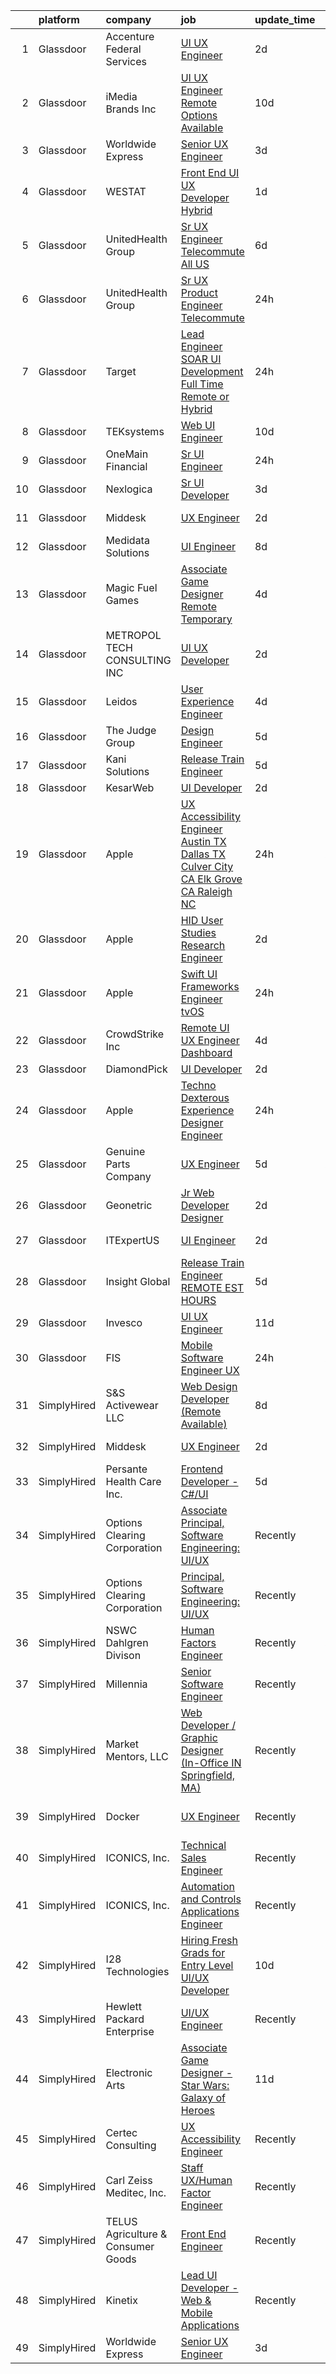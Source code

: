 

|    | platform    | company                            | job                                                                                                                                                                                                                                                                                                                                                                                                                                                                                                                                                                                                                                                                                                                                                                                                                                                                                                                                                                                                                                                                                                                                                                                                                                                                                                                                                                   | update_time   | location               |
|---:|:------------|:-----------------------------------|:----------------------------------------------------------------------------------------------------------------------------------------------------------------------------------------------------------------------------------------------------------------------------------------------------------------------------------------------------------------------------------------------------------------------------------------------------------------------------------------------------------------------------------------------------------------------------------------------------------------------------------------------------------------------------------------------------------------------------------------------------------------------------------------------------------------------------------------------------------------------------------------------------------------------------------------------------------------------------------------------------------------------------------------------------------------------------------------------------------------------------------------------------------------------------------------------------------------------------------------------------------------------------------------------------------------------------------------------------------------------|:--------------|:-----------------------|
|  1 | Glassdoor   | Accenture Federal Services         | [UI UX Engineer](https://www.glassdoor.com/partner/jobListing.htm?pos=123&ao=1136043&s=58&guid=0000018354a60caa8f6f50e80526cded&src=GD_JOB_AD&t=SR&vt=w&ea=1&cs=1_ede999ce&cb=1663572512283&jobListingId=1008145009363&jrtk=3-0-1gdaac36tj4ha801-1gdaac37cjm6r800-a7cd999965a2721c-)                                                                                                                                                                                                                                                                                                                                                                                                                                                                                                                                                                                                                                                                                                                                                                                                                                                                                                                                                                                                                                                                                  | 2d            | Tampa, FL              |
|  2 | Glassdoor   | iMedia Brands  Inc                 | [UI UX Engineer  Remote Options Available ](https://www.glassdoor.com/partner/jobListing.htm?pos=102&ao=1110586&s=58&guid=0000018354a60caa8f6f50e80526cded&src=GD_JOB_AD&t=SR&vt=w&ea=1&cs=1_3449921d&cb=1663572512279&jobListingId=1008126806840&cpc=CBEBA1A9D941894A&jrtk=3-0-1gdaac36tj4ha801-1gdaac37cjm6r800-29ea8a0087b321c1--6NYlbfkN0BBtK8atiSzL1_OKElHOuhC6kZo36AFbA3XBAiBAoXlGMJ-vEY8E62v1FXcS82AH4q20mWkNID3WJ9iddHCZOb5rr_llheV8YFrPG6O8GUjuQLfKP8rXtlo5_jSBRBW3NK7adJZs3JDCrD9HS7blIdZXPAPJSLII1oF96vQ15iiZBe41vBbuPTCEzOzWNyaDcwOQucIxDuI2kh_zhkb5WFL0gZFPnBwK5J-Z_06R7ThTsN_WUUYmxceeWwE-k1TTpD_hZ3y4aoFr47iDiTjVid_LHLXVjOxdgWYcEGHuxyZyR19m87nkWoH61xWPYuTqax2PNngHbVNThJ1pu8zaCP6wyganHpLZtZ0bQ4Rzc1jLapTiuUW5TV31WWiPL6xxMO_SZHGUrWcNh-mBUDTxW5JGV7qSupyzhiSZeCGVog17q05b-xzW67aHJt5elnclaD7IwEI5FkCOx_oUoFHs7NZZ2ERq1tenWPNrlp-pVKHheI4PvntKM67GrEtXN1PbtNspfXIuU8u1Rsb2n2S1xy4)                                                                                                                                                                                                                                                                                                                                                                                                                                                                  | 10d           | Remote                 |
|  3 | Glassdoor   | Worldwide Express                  | [Senior UX Engineer](https://www.glassdoor.com/partner/jobListing.htm?pos=122&ao=1136043&s=58&guid=0000018354a60caa8f6f50e80526cded&src=GD_JOB_AD&t=SR&vt=w&ea=1&cs=1_7b0b6978&cb=1663572512283&jobListingId=1008142479093&jrtk=3-0-1gdaac36tj4ha801-1gdaac37cjm6r800-e8df3dfd0bd5f09c-)                                                                                                                                                                                                                                                                                                                                                                                                                                                                                                                                                                                                                                                                                                                                                                                                                                                                                                                                                                                                                                                                              | 3d            | Remote                 |
|  4 | Glassdoor   | WESTAT                             | [Front End UI UX Developer  Hybrid ](https://www.glassdoor.com/partner/jobListing.htm?pos=125&ao=1136043&s=58&guid=0000018354a60caa8f6f50e80526cded&src=GD_JOB_AD&t=SR&vt=w&cs=1_adc47bd4&cb=1663572512283&jobListingId=1008146802344&jrtk=3-0-1gdaac36tj4ha801-1gdaac37cjm6r800-981cf1c43b937fb5-)                                                                                                                                                                                                                                                                                                                                                                                                                                                                                                                                                                                                                                                                                                                                                                                                                                                                                                                                                                                                                                                                   | 1d            | Rockville, MD          |
|  5 | Glassdoor   | UnitedHealth Group                 | [Sr UX Engineer   Telecommute   All US](https://www.glassdoor.com/partner/jobListing.htm?pos=111&ao=1110586&s=58&guid=0000018354a60caa8f6f50e80526cded&src=GD_JOB_AD&t=SR&vt=w&cs=1_6b3361b3&cb=1663572512280&jobListingId=1008134371002&cpc=155EB9D5185558AF&jrtk=3-0-1gdaac36tj4ha801-1gdaac37cjm6r800-c8028ff216598afc--6NYlbfkN0C8O9VKdOj_1Zh75e9_CvYhSsWVxS1Pvi5WUWhsf4w7FIc3O6B0uG3ldAQAeoX1gopL_eZkjMFUEQ3ctgSrRgUc4UZdvPX4KrKxc1zlufX6kYBOYjQ24PXZvN_qb_RC0tk_yJLA0u6DE4Wu7CY7S8Skd9e9JMstesBI-u8Yjtyo4Mw1nncNxAEx7Nno4I2XX7X4H1QvHjm6fPI3WsdlJhIGWAnI1MvhMJ1GFRpBmOYTwbMcLqxUqbhZDBS5eAjqChq8UtLe79zLmWQaM6w2oYkkitH1OnNUKUZfGNXT9nNd2msy_zQdI0rYo5PDEgGp8ixbdPGzYqfJPuXrkoIuoozmDJ5Ko0ywlvzbSwZ7I7mkn5c_55dzrFdoshO31_QVyhRPW556TYbks4eiNngrb5yviVklo3HfrQjzSjdjb9CkihJKN_FeLoxxLGLMJuGNmDA%3D)                                                                                                                                                                                                                                                                                                                                                                                                                                                                                                                                                             | 6d            | Minneapolis, MN        |
|  6 | Glassdoor   | UnitedHealth Group                 | [Sr UX Product Engineer   Telecommute](https://www.glassdoor.com/partner/jobListing.htm?pos=108&ao=1110586&s=58&guid=0000018354a60caa8f6f50e80526cded&src=GD_JOB_AD&t=SR&vt=w&cs=1_364ae3dc&cb=1663572512280&jobListingId=1008147097853&cpc=A65DF3A704A48F9B&jrtk=3-0-1gdaac36tj4ha801-1gdaac37cjm6r800-e1fb17826dfcae2d--6NYlbfkN0C8O9VKdOj_1Zh75e9_CvYhSsWVxS1Pvi5WUWhsf4w7FIc3O6B0uG3ldAQAeoX1goqotZL9Keo-1wqJ7ySmi5683w0aZ3bHH0z6emrYl5gYe8IDT_FPjd6IMv4kknEDcR8WIjml2bu6dZ6QcEaBTm5ucziS35LgAFAS6hTdr7aHKovFBARVraZagxBXvl1qn3m9n0oloFNJFtZZQvBsUbzcpofHPESpvdZw1l0J5fGCt18iRZq69O1z9JHTo2uNEXz9zP6E2F52DLmn8wv89-ezNHoa2qgkvMFJqqfMc4sUubugi1kuzmNtPrgL_fIjF53K5_r6o3ybrGPDA8tHMyjNgj3YetsrJHyTRffdWfpTQb6owMpLQ-JXxFhKcOLCOH0VAHk7NpDAQYErfonSQCx7r8kwyvzPHd6xftFnVTdidUIWNIhV7X4HGCduOSWe1-Y%3D)                                                                                                                                                                                                                                                                                                                                                                                                                                                                                                                                                              | 24h           | Tampa, FL              |
|  7 | Glassdoor   | Target                             | [Lead Engineer   SOAR UI Development  Full Time Remote or Hybrid ](https://www.glassdoor.com/partner/jobListing.htm?pos=105&ao=1110586&s=58&guid=0000018354a60caa8f6f50e80526cded&src=GD_JOB_AD&t=SR&vt=w&cs=1_5d96fb7d&cb=1663572512279&jobListingId=1008147949443&cpc=F17331D9BECC482A&jrtk=3-0-1gdaac36tj4ha801-1gdaac37cjm6r800-d42c819ddbcf3b98--6NYlbfkN0AgONBeCfCTVljpwzR96jFX3mtyFC--n153CYnqiKkqIbEzGownH_L0_wgVvmdp1a0ADA_UfW-7y8_7EFQgAJdNRhTHBlvJPS8vN99HFLq7Uop9QeJroxkPvpY6IDsH3rxrb-cN6EGhe5P1U8KrQWN3eJVAYP8gOmhJs-4Ph8eZVYpAqy0Pdf7mvjVHGXYBxyLoZ_Gp3OCwd-ls3rHI0KtxY7vEfuM2RKAp_Z74K_n0ZDCtxT61mcUU82XaF5FcO5ll8D9WMnDiK423KH4L4Wa7ekx5UgQkSJeoHBSQEYU8YtoOLncAF89fSDYxgtjB57rn7A4pk92XddXt-zTwMnSlHH8-zK6WMDVD_hymWw_Xp7C-IeA_ogvdiA4XxKaDjPNc6jRpb2a46iFwoF3Fhdo8cY-JI-bjeEgauqNp9fRBbImxZNcvWOeApokgvD3lNV0oUIIhKgBncg%3D%3D)                                                                                                                                                                                                                                                                                                                                                                                                                                                                                                                    | 24h           | Brooklyn Park, MN      |
|  8 | Glassdoor   | TEKsystems                         | [Web UI Engineer](https://www.glassdoor.com/partner/jobListing.htm?pos=113&ao=1110586&s=58&guid=0000018354a60caa8f6f50e80526cded&src=GD_JOB_AD&t=SR&vt=w&cs=1_7b86bbe9&cb=1663572512280&jobListingId=1008128118466&cpc=32EE424DE2B657EB&jrtk=3-0-1gdaac36tj4ha801-1gdaac37cjm6r800-69407e4a9b307493--6NYlbfkN0AuKz8EBO1xHDEL7V2YF9xF3dC_I9B9i-Zw2Jh8clPMK3KTieKealHQySFBD4L6FvPLUKsshG3upulDULgJBUn2_zA-P5Rky5DMibtvRLP-UyqAnZd-c94bBLyd3M77LwwD53hoNUk456pcNwVKotdMZfnUlgNE0JmWKwjzSlmJvr5PBRd3VmBM0PCuTaM83EdfG5O7naoHlA5T437bTBgcOm_0OM7YcQbEnldhwb8Z8DYchrshWXG2I1Kc-FRI3oCOlSY8qUGuq9HJwmmCC4RqJsJj-GffhCC5Be7pIYGMGb92U0HDUcn7_N6ZI28EzTrQj0ow3lruvLm8xCgjzbDYJt_TSoMLqLHWWE5kDCeMnjz2Tta95Q81unsTmPDPg3p9KQnHTHHnwqSwyAyArUHU0Qh-TZZAqE5xhaeTjTwWq3lfGSvExFOjp_4gNczUQvpEiRb2ekjrPM-bdIpFTd8Nr4UlJRKescWvqmytzYOIxc37p6ydcTP9JktZbPS578mMTeovp-2VO7nuCE1RXBK_mth_v19sZsh1IJhCI9jcJkV1r0oQq4I4nMuR0jAhh188lvZQEDKUa-TPyK7g8I7u07TFevdFD7h2zLgn7OV52m81HDGfeymWYHEhTc1Y18VgXEDXwxhXlrgOaI3bHO8TNYjcmz9kfb_IdVL6xkkyKgcbaXpumDAxwNWXfM4O90bnYBhBUqXSOl8HHjncJphcBGzDOCWaPSHtW0d72rpdWfSM9kwUe38Uwu52G3VejPwVooHgr_6cR532rBX8mywGPpKBZ173uOM308rYYz0qcF4Wg1mu3Fn2vgpa2Gqye2WGG-Tx4jCxo1-xDCMuPEex4kndkHrZN5Py9IU2AZ9fxPcFbBW-lPe2fgXPHxYdvzIzsIHUlanajC_ZLfpCf3aWWT4HhXVZZVZqgvlc5RuTwg%3D%3D)                                                                     | 10d           | Columbus, OH           |
|  9 | Glassdoor   | OneMain Financial                  | [Sr  UI Engineer](https://www.glassdoor.com/partner/jobListing.htm?pos=110&ao=1110586&s=58&guid=0000018354a60caa8f6f50e80526cded&src=GD_JOB_AD&t=SR&vt=w&cs=1_c15651fe&cb=1663572512280&jobListingId=1008147925019&cpc=FA84DF7EA1EC2398&jrtk=3-0-1gdaac36tj4ha801-1gdaac37cjm6r800-6997835922212c92--6NYlbfkN0Bjlu5n-gv5HO0Uw8oUWkLCzq7-4ueCq4bqHo-b0jTNgI54p76ZEKrkhhuicj6XEfrfaHAZab9aOSLPyx0vQW2rKb3s2bC_LQdAFYGwwq0IVYhU_zzBKRvyA1Q5xKiJuTe3SZM3NfNOX8n51GquLztYLkLWq6XDUmgCjBkF6hcIjuJ7qQqwX3iSXTLCouQJi9jbmH8M4bThjbV0jzvkMjTIpDd8rnAqETm88u-Gk2vUg59BrSo8Egw0ovlMaAGgqqVlkg7sVnCrGoSKftY8aG5AuLqxQtr3L6JatLvA9hJywdb77_zREvnt2qOsMbh1SQ4o9UGpEeAx_IHGEfmrzyv2IkxMc3Yc4u3aQc_b_5xDUx33sa21pDIKXMBLDh2_pDNZk3PxB2fWllRGo_S8Cw4D5C6qGgxE6z1COGAflKzCo5rk1Rh1XpLwVs9JLqXnXzA%3D)                                                                                                                                                                                                                                                                                                                                                                                                                                                                                                                                                                                   | 24h           | Evansville, IN         |
| 10 | Glassdoor   | Nexlogica                          | [Sr  UI Developer](https://www.glassdoor.com/partner/jobListing.htm?pos=117&ao=1136043&s=58&guid=0000018354a60caa8f6f50e80526cded&src=GD_JOB_AD&t=SR&vt=w&ea=1&cs=1_828b9d63&cb=1663572512281&jobListingId=1008142688782&jrtk=3-0-1gdaac36tj4ha801-1gdaac37cjm6r800-38084944c3eeb148-)                                                                                                                                                                                                                                                                                                                                                                                                                                                                                                                                                                                                                                                                                                                                                                                                                                                                                                                                                                                                                                                                                | 3d            | Remote                 |
| 11 | Glassdoor   | Middesk                            | [UX Engineer](https://www.glassdoor.com/partner/jobListing.htm?pos=118&ao=1136043&s=58&guid=0000018354a60caa8f6f50e80526cded&src=GD_JOB_AD&t=SR&vt=w&ea=1&cs=1_9d4024cc&cb=1663572512283&jobListingId=1008144979672&jrtk=3-0-1gdaac36tj4ha801-1gdaac37cjm6r800-db2a88c34293cf66-)                                                                                                                                                                                                                                                                                                                                                                                                                                                                                                                                                                                                                                                                                                                                                                                                                                                                                                                                                                                                                                                                                     | 2d            | New York, NY           |
| 12 | Glassdoor   | Medidata Solutions                 | [UI Engineer](https://www.glassdoor.com/partner/jobListing.htm?pos=101&ao=1110586&s=58&guid=0000018354a60caa8f6f50e80526cded&src=GD_JOB_AD&t=SR&vt=w&cs=1_5d2e9600&cb=1663572512279&jobListingId=1008130982237&cpc=D24EE3D704DEE7AC&jrtk=3-0-1gdaac36tj4ha801-1gdaac37cjm6r800-6caede17eba0cffc--6NYlbfkN0DG4ntHtB_rMsnfhgmnSvK2brktLme1L4SiDeJjQ-izrVOLqRJ5-yjEwoYGp-nj3bWytqgdMVpiJxRpM5OHghu5X8Od7IZTck6QFsWPoO1-ymFn9J5qVZcEkmePUGgUQonM5G8vZxbXJcR4K9_fiWP43KeGq2hv6YKw-QvQSQwsfP7soEm6mP7bLZSxO16-CGl2LSrZ1a4A9M1mBwex4ZKvOtb0TnZTyKEvxhXWLgY7vnlR1FfLS_8NxdmOvaQ7d9dALI9vLzb9ZRnEut3e0xM-yK2fm8Qmc9vOKV09In5JgfHtQzcSN-0kU0rnoJ3w9yWcgKULu3a1M_w4JbO8P-iCW3_nbGB2bEEZ4SD4yONADg3qoioOejVBxT1BkvEMyMGkFZojYgwt5Pihly4l20R9c2wXOxWzK0leKYDIFjfsgs3KWeB__0mBpb12ITlZ-WG7UhTPl1ANO7eHxjq_5cypGDO_1fPQh2V4npIbuOd_O7Ck6IESfTpxtpNww_Z69rwzz0inXsv2czTzBC0FkPKjJ2TeKVFmlRPuiGwiX4bL3N296uxk2Wlp7w4JsrXCi0kRA-VsbiX97aBpObOwlmIHTyRPRUl5EqqbQrvbU2SYH4XIN5Wpq8cwcMD9eHfNoqAFl3HtroDdFzHg3ZnJ-q5jwA0p50_1uQk2i-f1xPyVZheeYDLSE1ZFFnnTunryJ5mG23RI8yffxSMWQGRuTAtSlArBtboncLnqUPlLS7xI6ilZGi9MuBk2SG_aGJ82hSXIRtRlmyVyVN_hAkDaMpXzXxwCImjTmz9yYEa4tHsuSPfB1OO1TuKdrsoL_zH9HqaBVqrQ0D1Wti5lz-0CEBMevGaDGjmQRvU5cV2idKnG3YAWHeIcxgFg25jLyycvCRblnP41X9LDN2TtczqHfOkV_FkjIeOwaZuhncA4wXlI_WeR1EslVasNvoXy9wxjSciod7mRFoyrBHcZEwRXEW738pokbzXJdXb5rrd1NnP72g%3D%3D)         | 8d            | New York, NY           |
| 13 | Glassdoor   | Magic Fuel Games                   | [Associate Game Designer  Remote  Temporary ](https://www.glassdoor.com/partner/jobListing.htm?pos=127&ao=1136043&s=58&guid=0000018354a60caa8f6f50e80526cded&src=GD_JOB_AD&t=SR&vt=w&ea=1&cs=1_ce57597b&cb=1663572512284&jobListingId=1008140490739&jrtk=3-0-1gdaac36tj4ha801-1gdaac37cjm6r800-249d119d694ced8d-)                                                                                                                                                                                                                                                                                                                                                                                                                                                                                                                                                                                                                                                                                                                                                                                                                                                                                                                                                                                                                                                     | 4d            | Remote                 |
| 14 | Glassdoor   | METROPOL TECH CONSULTING INC       | [UI UX Developer](https://www.glassdoor.com/partner/jobListing.htm?pos=126&ao=1136043&s=58&guid=0000018354a60caa8f6f50e80526cded&src=GD_JOB_AD&t=SR&vt=w&ea=1&cs=1_7348aca9&cb=1663572512284&jobListingId=1008144625638&jrtk=3-0-1gdaac36tj4ha801-1gdaac37cjm6r800-6078992e314bc829-)                                                                                                                                                                                                                                                                                                                                                                                                                                                                                                                                                                                                                                                                                                                                                                                                                                                                                                                                                                                                                                                                                 | 2d            | Remote                 |
| 15 | Glassdoor   | Leidos                             | [User Experience Engineer](https://www.glassdoor.com/partner/jobListing.htm?pos=103&ao=1110586&s=58&guid=0000018354a60caa8f6f50e80526cded&src=GD_JOB_AD&t=SR&vt=w&cs=1_ae32760e&cb=1663572512279&jobListingId=1008139939169&cpc=6A22310A23505C64&jrtk=3-0-1gdaac36tj4ha801-1gdaac37cjm6r800-6bde4ca1fdafb9c0--6NYlbfkN0CZUO70VSdYKA8PR3jfrSh5ljhqJhfDt0PzQCMubt8cRihWbmqO_-Ccw6DGinMZCyJ44qOBz0TUFxa1ds0PGAHkmoYuVoGX0crAdfzTIdmvDUa5Q76LtPOUDAqbyCp15LchO3TrnZJYV8UVd6dAPo-Sk4ROiWGVdph1JwGXzkjf-rcfaeSsktVajzTOET7jcO4aSMufvsLwHQiG6y8psAeQeYbNBns92qp6j6wNSPySQHPF19zJYOegaXXiYGml0Xn5s9XKEaYRhl1iWbUyo5ivB6AJop3bVijCMyMOdPZvld401qRIStkUzIFaguxNQjWxrV7fIBw0EXfczHJu3CtbLecVknsjPIXTlBNM4EyyfCIFzS4USgFHIK0BTrnfC3QevbLFO2QoO6xdDsfJ_Ns6faMT57f0GhZSLirJbVTLHseaAV6tnRifsHFIUtAMzDG9TxT29E-563NlOp__wwKHOR-TxrMPuBbVeAm_rVSSNP25vhv72Gc8gE7kN_av-d_mC3idMN9I6pKZQ-d6wUqtt4pQc7TaTm4bUhvD4laCGWx4QYIkjcT5itRn9pcQJbPPK8LjZzs6Ago4EXAGNhzRZmwE2he2Qa8ru51KrycrYI-QtDJoPIz6)                                                                                                                                                                                                                                                                                                                                                                                        | 4d            | Reston, VA             |
| 16 | Glassdoor   | The Judge Group                    | [Design Engineer](https://www.glassdoor.com/partner/jobListing.htm?pos=114&ao=1110586&s=58&guid=0000018354a60caa8f6f50e80526cded&src=GD_JOB_AD&t=SR&vt=w&cs=1_63e985af&cb=1663572512281&jobListingId=1008136982734&cpc=2CAED5C921A5F994&jrtk=3-0-1gdaac36tj4ha801-1gdaac37cjm6r800-79f0a8258c0fd505--6NYlbfkN0A7x-n0hrtbZSjJYb0NGaUz1soGATkHnGK52OUpcfWH9ohRnkX93QYXMKyxWjrEh6fpMAcoElKY3E-eH7_-NJxzqyfAA-GTkfW9tcZU-_LYKwn9hH1RgJciZ_lJOq8-p8ktZyqpZdmC7GKCn7i5hgGCOwpq9JuSMf38xriQOYsyOcGu1o7dYO5LBoZe-yOiq-4pVQhRQh4hHcuTaq2SABRFHq8oCfg_rdiZIEM_lo9Dl9fqQq74OXfUybrnbZjqtjp1UlG_Q_TF38WDlezMePKQClNtiPSphr1JHOQ7yCcSGr9LgMvs3U1Bnnl9tSyza9i7TlIlPL479W8SoRzBF-qoe1LVB9Uy21RiDiLD_f8rw9zjqujt7Lp8VKoaSd9SpnV0F7wPIlo8u5FnWw2AimHO310CD5QyklXPxfRUgtH-_mZeZa1XitmQOI6OTnfZX1OqP9OEmL4eCXCTxwbWvAMolgt7nvVDEzx_cWd5c3d1Rl1dXZ3x7hGZOOjo4GODwRA0gc_2Xb3Ih3xvGiVbDNri7CB78_dEM7F3v4mSVYvn4g%3D%3D)                                                                                                                                                                                                                                                                                                                                                                                                                                                                     | 5d            | South Bend, IN         |
| 17 | Glassdoor   | Kani Solutions                     | [Release Train Engineer](https://www.glassdoor.com/partner/jobListing.htm?pos=121&ao=1136043&s=58&guid=0000018354a60caa8f6f50e80526cded&src=GD_JOB_AD&t=SR&vt=w&ea=1&cs=1_40ea55e3&cb=1663572512283&jobListingId=1008136524980&jrtk=3-0-1gdaac36tj4ha801-1gdaac37cjm6r800-d032e5e172fc5c21-)                                                                                                                                                                                                                                                                                                                                                                                                                                                                                                                                                                                                                                                                                                                                                                                                                                                                                                                                                                                                                                                                          | 5d            | Remote                 |
| 18 | Glassdoor   | KesarWeb                           | [UI Developer](https://www.glassdoor.com/partner/jobListing.htm?pos=120&ao=1136043&s=58&guid=0000018354a60caa8f6f50e80526cded&src=GD_JOB_AD&t=SR&vt=w&ea=1&cs=1_41d9b78a&cb=1663572512283&jobListingId=1008145262777&jrtk=3-0-1gdaac36tj4ha801-1gdaac37cjm6r800-a2c787bc8e9f102a-)                                                                                                                                                                                                                                                                                                                                                                                                                                                                                                                                                                                                                                                                                                                                                                                                                                                                                                                                                                                                                                                                                    | 2d            | Houston, TX            |
| 19 | Glassdoor   | Apple                              | [UX Accessibility Engineer  Austin  TX  Dallas  TX  Culver City  CA  Elk Grove  CA  Raleigh  NC ](https://www.glassdoor.com/partner/jobListing.htm?pos=115&ao=1136043&s=58&guid=0000018354a60caa8f6f50e80526cded&src=GD_JOB_AD&t=SR&vt=w&cs=1_51827792&cb=1663572512281&jobListingId=1008148161613&jrtk=3-0-1gdaac36tj4ha801-1gdaac37cjm6r800-69a6ca206cc35b91-)                                                                                                                                                                                                                                                                                                                                                                                                                                                                                                                                                                                                                                                                                                                                                                                                                                                                                                                                                                                                      | 24h           | Austin, TX             |
| 20 | Glassdoor   | Apple                              | [HID User Studies Research Engineer](https://www.glassdoor.com/partner/jobListing.htm?pos=119&ao=1136043&s=58&guid=0000018354a60caa8f6f50e80526cded&src=GD_JOB_AD&t=SR&vt=w&cs=1_fb10921a&cb=1663572512283&jobListingId=1008145106940&jrtk=3-0-1gdaac36tj4ha801-1gdaac37cjm6r800-9dea999e65ce7fc6-)                                                                                                                                                                                                                                                                                                                                                                                                                                                                                                                                                                                                                                                                                                                                                                                                                                                                                                                                                                                                                                                                   | 2d            | Cupertino, CA          |
| 21 | Glassdoor   | Apple                              | [Swift UI Frameworks Engineer tvOS](https://www.glassdoor.com/partner/jobListing.htm?pos=109&ao=1110586&s=58&guid=0000018354a60caa8f6f50e80526cded&src=GD_JOB_AD&t=SR&vt=w&cs=1_36bdc790&cb=1663572512280&jobListingId=1008146966999&cpc=451933188B21919D&jrtk=3-0-1gdaac36tj4ha801-1gdaac37cjm6r800-6141f73b3ee91729--6NYlbfkN0BvKrLyj5gPmtZO9T8euul8TCxuuKNOtzRJOomxnwSEodTz2Bc-sPZl1dBMH13w-jNpa2-hSVC4YJmEI_idNaBLkeKpiaD3xWFopaDmqsZcapP1E7oY3dp7k8uD6vT3mncVFjBU9ubC8MCXetB47ilD0t1hviR7Kd1_Gv5xlY4glRD9-1YlxrhPwGk0DDT__Vz3MTUrbw3gw4HekYKj42bMVueZdgIILb-My2gMBeeZTFLvzpdLLiJhVzJYmvm1Deq_gJ8CWLBafq409iOTN4BBwp95ehM1ywxAiFu2tuF0GVmRquFgx8V3417T-uKNjPJYoxbHqHSgVf9Phkpce2CF40b3zJw9ociOaipIJCULH0W18fyyR9Sbt0xR_3uCM9bEn2EFQr-BQ-V2fn5BE_LbNbdkIPqtKCCF1dp9LE4EaDQHUub8QnWGYzGj9fc2FovIAi_DxWfJdy6X75z6XYUq6ObqYNcsHOdyH3oaH20DmtKp_Ref6QGioJB1Kgt10c1a_gDkHRZHZgSoZqqW9PSigKDGe-AX7VEB-nNsB5MMFgm4kSLMqc4tg2aEIDPWD5xYtAJo89m-Hn7OM9yQ0AnG78nHDTh5eghAIi75IuH1czcY5ms3UY7DqkwZvOlfcVxk97F-q0ZidXub89UTMZkOGrCJkGValQ6ryGxvmlqrxa_6c0M60dFcXk6_NkquYaPsZJ4lr_tjalVh93tOWQvfjrcpyWb7TUJ_f9FNYDherKhPKf80IUPGh4s27jpn-_mQptmkbTkGhaZao-1OyAGLd2UCnjAme612DD9qaJb6Xk-9rjvUc5beNQdVn9PxIFc5eP9Fl_3JWRnO9b3vcnbcnEIR1HMHS1ZyvrSu73Oa4oPFmgyt_dU986usyDmWwHW5fSFgqTge_7pSLIWZ4QQ9Nz-IJZImL14DjJDpBBdwu9bmqSRIsNPBlmVbgQp5bUMBYBvWs8l0JbD0B_452DABTFUnbzZd_9Y%3D) | 24h           | Seattle, WA            |
| 22 | Glassdoor   | CrowdStrike  Inc                   | [Remote   UI UX Engineer   Dashboard](https://www.glassdoor.com/partner/jobListing.htm?pos=106&ao=1110586&s=58&guid=0000018354a60caa8f6f50e80526cded&src=GD_JOB_AD&t=SR&vt=w&cs=1_647d1f4e&cb=1663572512280&jobListingId=1008139058884&cpc=B076152010A3B66C&jrtk=3-0-1gdaac36tj4ha801-1gdaac37cjm6r800-707b5e922fa6c0bf--6NYlbfkN0Cu2CVlb3GO4Nf7aS8SXsFwjpUbSKkwsJRaJhRnAEdqU2uA_tXhGJmrQ13aseQPM3wZH88bKJJ0VXFAMhkY88oQs3MzIFrWOreIvS2N3uALRmjksPB7oncnvpLt6NvjZc0noInkltqJ0VXpejVaXoqrVAnEqpjSAZV06V5Q1xUEJuiiGSL7Zf8wyqC-YgnHoDk9OHd4Uw4TTyR2yIuX_jokJmYgGO7vuj2I_QyeIRHdTueW9WJ2Igy2Mr2MB25IFBZCHNGNM6c20XFREO0-crWulkp5n7HAbNmwZ8qmPawSU1IM9PC4Jo8VUr77KwJCAxOyxw-JU8YRLwrhvVTiQFKJ90joLWkPhHOTRmZddpkjVvrRUeurkrCbipT8D-dp936i04M1fb4vgudYuaqeUG_lSMlg1vbVf1GMCTgvbwSMOn6jkGirf9m5NWokbpEEtFtzB1p7vdUBBIHIF81M3OC4-tdZdaTWMjIwAY1VspNzRrClIo94AJnwT-TPcA4R9p7eOc6op9GZNVRmXJkpbFgMjlFeHZxi5RlAjlaC9P-BERzuuCDNAS0VB-VXiyOTtmZS1M2WhIU5bfv86ud8kOKDUp5NVKp066xh3yJyQgErGzsv91p2sZ90XOHlOuTykF6C-O9vXXapHopmglpTkeQZzFk0nSrJOfUlEG8WrFEhI47c0tL8ZZwrUPltxZ4MYRcFzgVOIcWMPRB1hWsE125rIh3Vfs4_wWUJ562YRjsqO5fqfQytezV5)                                                                                                                                                                                                                                             | 4d            | Chapel Hill, NC        |
| 23 | Glassdoor   | DiamondPick                        | [UI Developer](https://www.glassdoor.com/partner/jobListing.htm?pos=129&ao=1136043&s=58&guid=0000018354a60caa8f6f50e80526cded&src=GD_JOB_AD&t=SR&vt=w&ea=1&cs=1_c92bb107&cb=1663572512284&jobListingId=1008144793029&jrtk=3-0-1gdaac36tj4ha801-1gdaac37cjm6r800-b0567f3f43463958-)                                                                                                                                                                                                                                                                                                                                                                                                                                                                                                                                                                                                                                                                                                                                                                                                                                                                                                                                                                                                                                                                                    | 2d            | Remote                 |
| 24 | Glassdoor   | Apple                              | [Techno Dexterous Experience Designer Engineer  ](https://www.glassdoor.com/partner/jobListing.htm?pos=116&ao=1136043&s=58&guid=0000018354a60caa8f6f50e80526cded&src=GD_JOB_AD&t=SR&vt=w&cs=1_3f2d077d&cb=1663572512281&jobListingId=1008148161715&jrtk=3-0-1gdaac36tj4ha801-1gdaac37cjm6r800-b96f2ef869a1cf21-)                                                                                                                                                                                                                                                                                                                                                                                                                                                                                                                                                                                                                                                                                                                                                                                                                                                                                                                                                                                                                                                      | 24h           | Cupertino, CA          |
| 25 | Glassdoor   | Genuine Parts Company              | [UX Engineer](https://www.glassdoor.com/partner/jobListing.htm?pos=104&ao=1110586&s=58&guid=0000018354a60caa8f6f50e80526cded&src=GD_JOB_AD&t=SR&vt=w&cs=1_f4fd20af&cb=1663572512279&jobListingId=1008138454317&cpc=F7A2269C793D5877&jrtk=3-0-1gdaac36tj4ha801-1gdaac37cjm6r800-79aa6aaaf2b4bf33--6NYlbfkN0Bd6ahwT5cImKA-OBbAWOijFAWrnIDZWjGD5UgchOEkFz52JsEL6rBVhYm_U0bL6ITugQsPJhSiWprLObQfOWQBmnmZbHaplJEiPBVAySNNYeiWBvmZ-shWPq80G8WVilmBTOGZ2oyn4xjg9ALTwig27jBd6VV-lfSN9sEF3648rqVXK_v0WDYEyLe7yTeosNEKm2P-E-ffghYzSpfxbVrnj_hAPa25JNXMSvnRpWkhISaaFHRRNgfgsSW8IIqJtgz7Velv9l9av6PBAAxfyQu2Hz_-QhxKmQ_K00kb6sv7m9OsHGKozpPCal0RWFLDw9V6s0txcWPDeT3C7gsav4TURzCx0W07P5TtrWRLYQqyocdD0l3RCTPDKszttujnkIpm3evF-Q-Jw921Pp4RDeY8-mt1JMtned4-fCeJ2p9jsZ6smoUfE5KpKd8FgnWBfOWSRaG6oIDot-yp71xc7eRzZ05nrCGyWy1loXK133Mv0PULnnhlxNt-3i35zJDBiJg%3D)                                                                                                                                                                                                                                                                                                                                                                                                                                                                                                                       | 5d            | Atlanta, GA            |
| 26 | Glassdoor   | Geonetric                          | [Jr  Web Developer   Designer](https://www.glassdoor.com/partner/jobListing.htm?pos=124&ao=1136043&s=58&guid=0000018354a60caa8f6f50e80526cded&src=GD_JOB_AD&t=SR&vt=w&ea=1&cs=1_cc0187f4&cb=1663572512283&jobListingId=1008145076799&jrtk=3-0-1gdaac36tj4ha801-1gdaac37cjm6r800-baad3f8d762912bb-)                                                                                                                                                                                                                                                                                                                                                                                                                                                                                                                                                                                                                                                                                                                                                                                                                                                                                                                                                                                                                                                                    | 2d            | Remote                 |
| 27 | Glassdoor   | ITExpertUS                         | [UI Engineer](https://www.glassdoor.com/partner/jobListing.htm?pos=128&ao=1136043&s=58&guid=0000018354a60caa8f6f50e80526cded&src=GD_JOB_AD&t=SR&vt=w&ea=1&cs=1_a78473cb&cb=1663572512284&jobListingId=1008144970200&jrtk=3-0-1gdaac36tj4ha801-1gdaac37cjm6r800-2a283a13bbcd6e7c-)                                                                                                                                                                                                                                                                                                                                                                                                                                                                                                                                                                                                                                                                                                                                                                                                                                                                                                                                                                                                                                                                                     | 2d            | Sunnyvale, CA          |
| 28 | Glassdoor   | Insight Global                     | [Release Train Engineer   REMOTE EST HOURS](https://www.glassdoor.com/partner/jobListing.htm?pos=112&ao=1110586&s=58&guid=0000018354a60caa8f6f50e80526cded&src=GD_JOB_AD&t=SR&vt=w&cs=1_c5a14b53&cb=1663572512280&jobListingId=1008136674190&cpc=A65DF3A704A48F9B&jrtk=3-0-1gdaac36tj4ha801-1gdaac37cjm6r800-7b5070e70c437f73--6NYlbfkN0BKkHZu3wF05EeDimN_p6sYpKCMArvwa95YdH7UpkaBCqc7l59ErwqcfILHdOblWxzhSHyFe0rRtGUel56hwf81H_o-zLFlWsZGHlRWGdt46X7gC15gN1tq8xTFCH-sI3_E5uU-C_JbMj-fbL0OFyeiLkAOnG07bnVoDb-duwFlQgEqPFdU2dNCrez7RZvj0rPx9mddcMUcpTgHZc2Qx_utYf32a_mQZzM7G6GLZS_s5CzwX_PTZPHDrM5ZYrXasof4rDUopX2PL3H9ydp4tEGi8ETTs0IGDaDkIjzyXvdk0Ek_OdgePDqVViTXOXiV37ct7UoE7BWwsn6OOwgSzYs3S5DfXRIqo530jfl2nvYzmXsoOzXQ2KY4LPLmASCcEAwRZ9dd5RVyQbltQf_4aRGwAUqonnHJxQksfd4ylLr36eM4SpA7T-60c_lJ7AAY1QkWZ8cE5EIyTGpA1nSbTrL8WMY9g5GKpKHceqHnB0atVD38FjXBCIsC)                                                                                                                                                                                                                                                                                                                                                                                                                                                                                                       | 5d            | Horsham, PA            |
| 29 | Glassdoor   | Invesco                            | [UI UX Engineer](https://www.glassdoor.com/partner/jobListing.htm?pos=130&ao=1136043&s=58&guid=0000018354a60caa8f6f50e80526cded&src=GD_JOB_AD&t=SR&vt=w&cs=1_4fe36c3f&cb=1663572512284&jobListingId=1008122772000&jrtk=3-0-1gdaac36tj4ha801-1gdaac37cjm6r800-64a02e389d5a1323-)                                                                                                                                                                                                                                                                                                                                                                                                                                                                                                                                                                                                                                                                                                                                                                                                                                                                                                                                                                                                                                                                                       | 11d           | Boston, MA             |
| 30 | Glassdoor   | FIS                                | [Mobile Software Engineer UX](https://www.glassdoor.com/partner/jobListing.htm?pos=107&ao=1110586&s=58&guid=0000018354a60caa8f6f50e80526cded&src=GD_JOB_AD&t=SR&vt=w&cs=1_ba51b66c&cb=1663572512280&jobListingId=1008147222762&cpc=632C08DE5A4EA969&jrtk=3-0-1gdaac36tj4ha801-1gdaac37cjm6r800-98c4446c335fc39a--6NYlbfkN0Cildmy3xp5DDe1hey2wetZ8Im9iLhFVTD2n6CnBp0IwGXOGgNcYYB1IlPUvVnWrEOYKZhgoaIEGnhHOze_SmgpuLrNYYDa56IGaPNwVl_Oa90i3Mcmsw3ArsxfkGiCJrzCIz3vNCVteH1YsXXxpENDS7Br9cAumsKls1NaNLpXQQDh02iO_msCb_81e6wOo3lMPHvLGDIOksDXyMW91dI6Eoyithub8o8xgJLZU7bX41TkcK9afRolurbKfVw40sPm2LtMDWE-pvFUvCb2rqTyOIKi7eQ8fciaZbiM-IAswQqDlNorEhGCGWI3hKcW32CLyAlAiyzANlBXGdCdBwEdukNd2cke_88VjePoQKMls6MbTaVcbKTdYiq4SUv7ILYlvTjKkbclszXwTO4uPZVPKpRsa3QuurS13dLZvj9jateGNZULUFLbMzcC4jrF4D5tUVBS6kySkw%3D%3D)                                                                                                                                                                                                                                                                                                                                                                                                                                                                                                                                                         | 24h           | Addison, TX            |
| 31 | SimplyHired | S&S Activewear LLC                 | [Web Design Developer (Remote Available)](https://www.simplyhired.com/job/WVJlFqZ4p0xs7qN1Ca08Qqq7zD3A3-oqj6AOCIgqftMwm8kYJAGKRg?q=ux+engineer)                                                                                                                                                                                                                                                                                                                                                                                                                                                                                                                                                                                                                                                                                                                                                                                                                                                                                                                                                                                                                                                                                                                                                                                                                       | 8d            | Bolingbrook, IL        |
| 32 | SimplyHired | Middesk                            | [UX Engineer](https://www.simplyhired.com/job/Q4B9oEqhrYZBBQMjf3XcoiBcVkge3JEPj3r1q58tpg1XBMlHNq5XfA?q=ux+engineer)                                                                                                                                                                                                                                                                                                                                                                                                                                                                                                                                                                                                                                                                                                                                                                                                                                                                                                                                                                                                                                                                                                                                                                                                                                                   | 2d            | California +1 location |
| 33 | SimplyHired | Persante Health Care Inc.          | [Frontend Developer - C#/UI](https://www.simplyhired.com/job/GS_5FVB6bZbtUv8pyR00-SPEYjLnovY29-IGriXfM8980fvabSnkfA?q=ux+engineer)                                                                                                                                                                                                                                                                                                                                                                                                                                                                                                                                                                                                                                                                                                                                                                                                                                                                                                                                                                                                                                                                                                                                                                                                                                    | 5d            | Mount Laurel, NJ       |
| 34 | SimplyHired | Options Clearing Corporation       | [Associate Principal, Software Engineering: UI/UX](https://www.simplyhired.com/job/KqX0r19PqDHKMf5s4hh43-0ZDumkM18M7UHYdpXWDCoMP2N68H7pqQ?q=ux+engineer)                                                                                                                                                                                                                                                                                                                                                                                                                                                                                                                                                                                                                                                                                                                                                                                                                                                                                                                                                                                                                                                                                                                                                                                                              | Recently      | Chicago, IL            |
| 35 | SimplyHired | Options Clearing Corporation       | [Principal, Software Engineering: UI/UX](https://www.simplyhired.com/job/6WRicnwhKtM4ghmIX48eFW9WlVHt5doMp2wkEyAG3W4q6Pq7hAvRsA?q=ux+engineer)                                                                                                                                                                                                                                                                                                                                                                                                                                                                                                                                                                                                                                                                                                                                                                                                                                                                                                                                                                                                                                                                                                                                                                                                                        | Recently      | Chicago, IL            |
| 36 | SimplyHired | NSWC Dahlgren Divison              | [Human Factors Engineer](https://www.simplyhired.com/job/9msFop1FvvYpPh2-wDn1PHzrSiRCDz2ZWW32Z5OawFpDCt1WyJTlwA?q=ux+engineer)                                                                                                                                                                                                                                                                                                                                                                                                                                                                                                                                                                                                                                                                                                                                                                                                                                                                                                                                                                                                                                                                                                                                                                                                                                        | Recently      | Dahlgren, VA           |
| 37 | SimplyHired | Millennia                          | [Senior Software Engineer](https://www.simplyhired.com/job/FPJVg9TEXTFLv6031hVfGx_c9M2U_bniCoSJwqJ7H_94rxUR-yoMDw?q=ux+engineer)                                                                                                                                                                                                                                                                                                                                                                                                                                                                                                                                                                                                                                                                                                                                                                                                                                                                                                                                                                                                                                                                                                                                                                                                                                      | Recently      | Raleigh, NC            |
| 38 | SimplyHired | Market Mentors, LLC                | [Web Developer / Graphic Designer (In-Office IN Springfield, MA)](https://www.simplyhired.com/job/AAmzSRc2gvhCwsUkgB1M2F2YeaLLepAmGf4YDI6M9RGjKvKat4p4Rw?q=ux+engineer)                                                                                                                                                                                                                                                                                                                                                                                                                                                                                                                                                                                                                                                                                                                                                                                                                                                                                                                                                                                                                                                                                                                                                                                               | Recently      | Hartford, CT           |
| 39 | SimplyHired | Docker                             | [UX Engineer](https://www.simplyhired.com/job/zqvK372Iba0O1869yVIscBWvk1M8phpAFuIFaJkuWoa-7S3vm_aqHQ?q=ux+engineer)                                                                                                                                                                                                                                                                                                                                                                                                                                                                                                                                                                                                                                                                                                                                                                                                                                                                                                                                                                                                                                                                                                                                                                                                                                                   | Recently      | San Francisco, CA      |
| 40 | SimplyHired | ICONICS, Inc.                      | [Technical Sales Engineer](https://www.simplyhired.com/job/BLGA6g71PmxK_tznA_TCmnundiwYAmilk7nypVzrPwOuQDQe9f3_jg?q=ux+engineer)                                                                                                                                                                                                                                                                                                                                                                                                                                                                                                                                                                                                                                                                                                                                                                                                                                                                                                                                                                                                                                                                                                                                                                                                                                      | Recently      | Foxborough, MA         |
| 41 | SimplyHired | ICONICS, Inc.                      | [Automation and Controls Applications Engineer](https://www.simplyhired.com/job/piLE33fvjhXtmfswyRbtHb5YeVnk7UNJuIGxhnf3RWVS46B-0TxDxA?q=ux+engineer)                                                                                                                                                                                                                                                                                                                                                                                                                                                                                                                                                                                                                                                                                                                                                                                                                                                                                                                                                                                                                                                                                                                                                                                                                 | Recently      | Foxborough, MA         |
| 42 | SimplyHired | I28 Technologies                   | [Hiring Fresh Grads for Entry Level UI/UX Developer](https://www.simplyhired.com/job/Jiw592kFb6uUUrTmkbY9hnracIvYWG8YL_pp9ltrcLGVTrQBXWLAlA?q=ux+engineer)                                                                                                                                                                                                                                                                                                                                                                                                                                                                                                                                                                                                                                                                                                                                                                                                                                                                                                                                                                                                                                                                                                                                                                                                            | 10d           | Iselin, NJ             |
| 43 | SimplyHired | Hewlett Packard Enterprise         | [UI/UX Engineer](https://www.simplyhired.com/job/oyPuGEvvZHSQqAwdJ0QgRDdgdqdwe_wB_3M86EOCmagasEqUIXFG0g?q=ux+engineer)                                                                                                                                                                                                                                                                                                                                                                                                                                                                                                                                                                                                                                                                                                                                                                                                                                                                                                                                                                                                                                                                                                                                                                                                                                                | Recently      | San Jose, CA           |
| 44 | SimplyHired | Electronic Arts                    | [Associate Game Designer - Star Wars: Galaxy of Heroes](https://www.simplyhired.com/job/aP3yRiqMzk7uUwqb18NHKuzsAvhb-YBER1tnDHuJ13k-5NL1ZCbo0w?q=ux+engineer)                                                                                                                                                                                                                                                                                                                                                                                                                                                                                                                                                                                                                                                                                                                                                                                                                                                                                                                                                                                                                                                                                                                                                                                                         | 11d           | Sacramento, CA         |
| 45 | SimplyHired | Certec Consulting                  | [UX Accessibility Engineer](https://www.simplyhired.com/job/1EJ6TFB5fH8pw-Yg4x50eQwF656FhWJDrBed9r_IgwtjfwwNg3AvAA?q=ux+engineer)                                                                                                                                                                                                                                                                                                                                                                                                                                                                                                                                                                                                                                                                                                                                                                                                                                                                                                                                                                                                                                                                                                                                                                                                                                     | Recently      | Jersey City, NJ        |
| 46 | SimplyHired | Carl Zeiss Meditec, Inc.           | [Staff UX/Human Factor Engineer](https://www.simplyhired.com/job/c3_O22TV9OnAd_EII3gVU4SbQPTLvnfvF2IQ0lKUc3Sv_HKAUmQ-dw?q=ux+engineer)                                                                                                                                                                                                                                                                                                                                                                                                                                                                                                                                                                                                                                                                                                                                                                                                                                                                                                                                                                                                                                                                                                                                                                                                                                | Recently      | Remote                 |
| 47 | SimplyHired | TELUS Agriculture & Consumer Goods | [Front End Engineer](https://www.simplyhired.com/job/BKXou9zRSUnEcP-BoWkLe1WSsiyJtPKDFVdeVCfWWvIS7PteA1GwjA?q=ux+engineer)                                                                                                                                                                                                                                                                                                                                                                                                                                                                                                                                                                                                                                                                                                                                                                                                                                                                                                                                                                                                                                                                                                                                                                                                                                            | Recently      | Remote                 |
| 48 | SimplyHired | Kinetix                            | [Lead UI Developer - Web & Mobile Applications](https://www.simplyhired.com/job/SaFtvgPqbMyJ-blOBOQWksFrfR_IycnRSfg7_Njp0odUQzAiUpkfKA?q=ux+engineer)                                                                                                                                                                                                                                                                                                                                                                                                                                                                                                                                                                                                                                                                                                                                                                                                                                                                                                                                                                                                                                                                                                                                                                                                                 | Recently      | Atlanta, GA            |
| 49 | SimplyHired | Worldwide Express                  | [Senior UX Engineer](https://www.simplyhired.com/job/II2idto6tRo5vWo6UaiOnksxC9n6gySBxR9o66L0J-vQm8Q-pwiveg?q=ux+engineer)                                                                                                                                                                                                                                                                                                                                                                                                                                                                                                                                                                                                                                                                                                                                                                                                                                                                                                                                                                                                                                                                                                                                                                                                                                            | 3d            | Remote +1 location     |